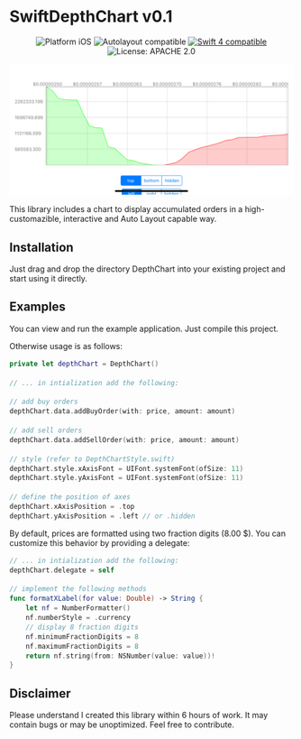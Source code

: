 # SwiftDepthChart v0.1

<p align="center">
<img src="https://img.shields.io/badge/Platform-iOS-blue.svg?style=flat" alt="Platform iOS" />
<img src="https://img.shields.io/badge/Autolayout-compatible-green.svg?style=flat" alt="Autolayout compatible" />
<a href="https://developer.apple.com/swift"><img src="https://img.shields.io/badge/Swift4-compatible-4BC51D.svg?style=flat" alt="Swift 4 compatible" /></a>
<img src="http://img.shields.io/badge/License-APACHE%202.0-blue.svg?style=flat" alt="License: APACHE 2.0" />
</p>

<p align="center">
	<img src="./Screenshots/screen02.png" width="700">
</p>

This library includes a chart to display accumulated orders in a high-customazible, interactive and Auto Layout capable way.

## Installation
Just drag and drop the directory DepthChart into your existing project and start using it directly.

## Examples
You can view and run the example application. Just compile this project.

Otherwise usage is as follows: 
```Swift
private let depthChart = DepthChart()

// ... in intialization add the following:

// add buy orders
depthChart.data.addBuyOrder(with: price, amount: amount)

// add sell orders
depthChart.data.addSellOrder(with: price, amount: amount)

// style (refer to DepthChartStyle.swift)
depthChart.style.xAxisFont = UIFont.systemFont(ofSize: 11)
depthChart.style.yAxisFont = UIFont.systemFont(ofSize: 11)

// define the position of axes
depthChart.xAxisPosition = .top
depthChart.yAxisPosition = .left // or .hidden
```

By default, prices are formatted using two fraction digits (8.00 $). You can customize this behavior by providing a delegate:

```Swift
// ... in intialization add the following:
depthChart.delegate = self

// implement the following methods
func formatXLabel(for value: Double) -> String {
    let nf = NumberFormatter()
    nf.numberStyle = .currency
    // display 8 fraction digits
    nf.minimumFractionDigits = 8
    nf.maximumFractionDigits = 8
    return nf.string(from: NSNumber(value: value))!
}

```

## Disclaimer
Please understand I created this library within 6 hours of work. It may contain bugs or may be unoptimized.
Feel free to contribute.
